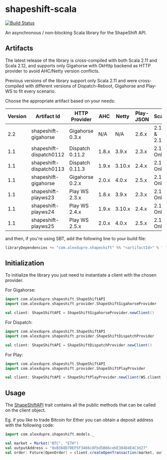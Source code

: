 # shapeshift-scala

[![Build Status](https://travis-ci.org/alexdupre/shapeshift-scala.png?branch=master)](https://travis-ci.org/alexdupre/shapeshift-scala)

An asynchronous / non-blocking Scala library for the ShapeShift API.

## Artifacts

The latest release of the library is cross-compiled with both Scala 2.11
and Scala 2.12, and supports only Gigahorse with OkHttp backend as HTTP
provider to avoid AHC/Netty version conflicts.

Previous versions of the library support only Scala 2.11 and were cross-compiled
with different versions of Dispatch-Reboot, Gigahorse and Play-WS to fit every scenario.

Choose the appropriate artifact based on your needs:

| Version | Artifact Id             | HTTP Provider   | AHC   | Netty   | Play-JSON | Scala       |
| ------- | ----------------------- | --------------- | ----- | ------- | --------- | ----------- |
| 2.2     | shapeshift-gigahorse    | Gigahorse 0.3.x | N/A   | N/A     | 2.6.x     | 2.11 & 2.12 |
| 1.1     | shapeshift-dispatch0112 | Dispatch 0.11.2 | 1.8.x | 3.9.x   | 2.3.x     | 2.11 Only   |
| 1.1     | shapeshift-dispatch0113 | Dispatch 0.11.3 | 1.9.x | 3.10.x  | 2.4.x     | 2.11 Only   |
| 1.1     | shapeshift-gigahorse    | Gigahorse 0.2.x | 2.0.x | 4.0.x   | 2.5.x     | 2.11 Only   |
| 1.1     | shapeshift-playws23     | Play WS 2.3.x   | 1.8.x | 3.9.x   | 2.3.x     | 2.11 Only   |
| 1.1     | shapeshift-playws24     | Play WS 2.4.x   | 1.9.x | 3.10.x  | 2.4.x     | 2.11 Only   |
| 1.1     | shapeshift-playws25     | Play WS 2.5.x   | 2.0.x | 4.0.x   | 2.5.x     | 2.11 Only   |

and then, if you're using SBT, add the following line to your build file:

```scala
libraryDependencies += "com.alexdupre.shapeshift" %% "<artifactId>" % "<version>"
```

## Initialization

To initialize the library you just need to instantiate a client with
the chosen provider.

For Gigahorse:

```scala
import com.alexdupre.shapeshift.ShapeShiftAPI
import com.alexdupre.shapeshift.provider.ShapeShiftGigahorseProvider

val client: ShapeShiftAPI = ShapeShiftGigahorseProvider.newClient()
```

For Dispatch:

```scala
import com.alexdupre.shapeshift.ShapeShiftAPI
import com.alexdupre.shapeshift.provider.ShapeShiftDispatchProvider

val client: ShapeShiftAPI = ShapeShiftDispatchProvider.newClient()
```

For Play:

```scala
import com.alexdupre.shapeshift.ShapeShiftAPI
import com.alexdupre.shapeshift.provider.ShapeShiftPlayProvider

val client: ShapeShiftAPI = ShapeShiftPlayProvider.newClient(WS.client)
```

## Usage

The [ShapeShiftAPI](https://github.com/alexdupre/shapeshift-scala/blob/master/common/src/main/scala/com/alexdupre/shapeshift/ShapeShiftAPI.scala) trait
contains all the public methods that can be called on the client object.

Eg. if you like to trade Bitcoin for Ether you can obtain a deposit address
with the following code:

```scala
import com.alexdupre.shapeshift.models._

val market = Market("BTC", "ETH")
val outputAddress = "0xB368D70EF5F3466c8Fbd5B66cebE384D4E4C3d27"
val order: Future[OpenOrder] = client.createOpenTransaction(market, outputAddress)
```
